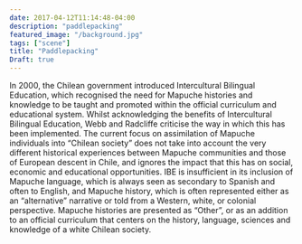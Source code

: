 ```yaml
---
date: 2017-04-12T11:14:48-04:00
description: "paddlepacking"
featured_image: "/background.jpg"
tags: ["scene"]
title: "Paddlepacking"
Draft: true
---
```

In 2000, the Chilean government introduced Intercultural Bilingual Education, which recognised the need for Mapuche histories and knowledge to be taught and promoted within the official curriculum and educational system. Whilst acknowledging the benefits of Intercultural Bilingual Education, Webb and Radcliffe criticise the way in which this has been implemented. The current focus on assimilation of Mapuche individuals into “Chilean society” does not take into account the very different historical experiences between Mapuche communities and those of European descent in Chile, and ignores the impact that this has on social, economic and educational opportunities. IBE is insufficient in its inclusion of Mapuche language, which is always seen as secondary to Spanish and often to English, and Mapuche history, which is often represented either as an “alternative” narrative or told from a Western, white, or colonial perspective. Mapuche histories are presented as “Other”, or as an addition to an official curriculum that centers on the history, language, sciences and knowledge of a white Chilean society. 
